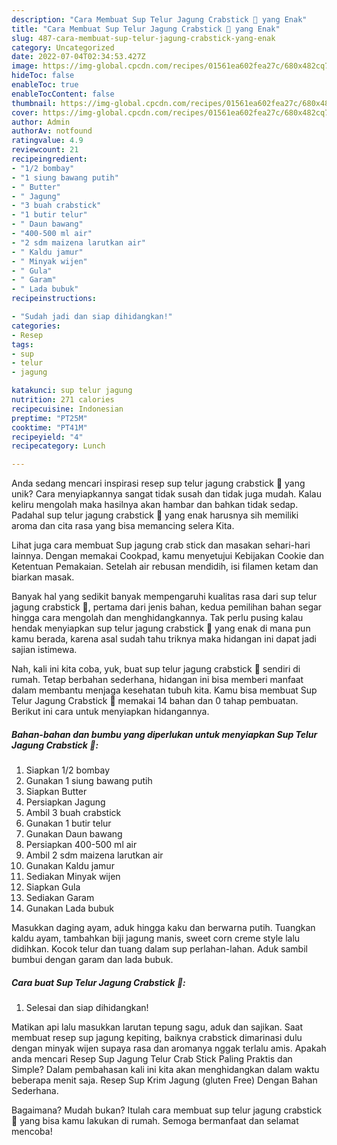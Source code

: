 ```yaml
---
description: "Cara Membuat Sup Telur Jagung Crabstick 🍲 yang Enak"
title: "Cara Membuat Sup Telur Jagung Crabstick 🍲 yang Enak"
slug: 487-cara-membuat-sup-telur-jagung-crabstick-yang-enak
category: Uncategorized
date: 2022-07-04T02:34:53.427Z
image: https://img-global.cpcdn.com/recipes/01561ea602fea27c/680x482cq70/sup-telur-jagung-crabstick-foto-resep-utama.jpg
hideToc: false
enableToc: true
enableTocContent: false
thumbnail: https://img-global.cpcdn.com/recipes/01561ea602fea27c/680x482cq70/sup-telur-jagung-crabstick-foto-resep-utama.jpg
cover: https://img-global.cpcdn.com/recipes/01561ea602fea27c/680x482cq70/sup-telur-jagung-crabstick-foto-resep-utama.jpg
author: Admin
authorAv: notfound
ratingvalue: 4.9
reviewcount: 21
recipeingredient:
- "1/2 bombay"
- "1 siung bawang putih"
- " Butter"
- " Jagung"
- "3 buah crabstick"
- "1 butir telur"
- " Daun bawang"
- "400-500 ml air"
- "2 sdm maizena larutkan air"
- " Kaldu jamur"
- " Minyak wijen"
- " Gula"
- " Garam"
- " Lada bubuk"
recipeinstructions:

- "Sudah jadi dan siap dihidangkan!"
categories:
- Resep
tags:
- sup
- telur
- jagung

katakunci: sup telur jagung 
nutrition: 271 calories
recipecuisine: Indonesian
preptime: "PT25M"
cooktime: "PT41M"
recipeyield: "4"
recipecategory: Lunch

---
```





Anda sedang mencari inspirasi resep sup telur jagung crabstick 🍲 yang unik? Cara menyiapkannya sangat tidak susah dan tidak juga mudah. Kalau keliru mengolah maka hasilnya akan hambar dan bahkan tidak sedap. Padahal sup telur jagung crabstick 🍲 yang enak harusnya sih memiliki aroma dan cita rasa yang bisa memancing selera Kita.





Lihat juga cara membuat Sup jagung crab stick dan masakan sehari-hari lainnya. Dengan memakai Cookpad, kamu menyetujui Kebijakan Cookie dan Ketentuan Pemakaian. Setelah air rebusan mendidih, isi filamen ketam dan biarkan masak.

Banyak hal yang sedikit banyak mempengaruhi kualitas rasa dari sup telur jagung crabstick 🍲, pertama dari jenis bahan, kedua pemilihan bahan segar hingga cara mengolah dan menghidangkannya. Tak perlu pusing kalau hendak menyiapkan sup telur jagung crabstick 🍲 yang enak di mana pun kamu berada, karena asal sudah tahu triknya maka hidangan ini dapat jadi sajian istimewa.






Nah, kali ini kita coba, yuk, buat sup telur jagung crabstick 🍲 sendiri di rumah. Tetap berbahan sederhana, hidangan ini bisa memberi manfaat dalam membantu menjaga kesehatan tubuh kita. Kamu bisa membuat Sup Telur Jagung Crabstick 🍲 memakai 14 bahan dan 0 tahap pembuatan. Berikut ini cara untuk menyiapkan hidangannya.

<!--inarticleads1-->

##### Bahan-bahan dan bumbu yang diperlukan untuk menyiapkan Sup Telur Jagung Crabstick 🍲:

1. Siapkan 1/2 bombay
1. Gunakan 1 siung bawang putih
1. Siapkan  Butter
1. Persiapkan  Jagung
1. Ambil 3 buah crabstick
1. Gunakan 1 butir telur
1. Gunakan  Daun bawang
1. Persiapkan 400-500 ml air
1. Ambil 2 sdm maizena larutkan air
1. Gunakan  Kaldu jamur
1. Sediakan  Minyak wijen
1. Siapkan  Gula
1. Sediakan  Garam
1. Gunakan  Lada bubuk


Masukkan daging ayam, aduk hingga kaku dan berwarna putih. Tuangkan kaldu ayam, tambahkan biji jagung manis, sweet corn creme style lalu didihkan. Kocok telur dan tuang dalam sup perlahan-lahan. Aduk sambil bumbui dengan garam dan lada bubuk. 

<!--inarticleads2-->

##### Cara buat Sup Telur Jagung Crabstick 🍲:


1. Selesai dan siap dihidangkan!

Matikan api lalu masukkan larutan tepung sagu, aduk dan sajikan. Saat membuat resep sup jagung kepiting, baiknya crabstick dimarinasi dulu dengan minyak wijen supaya rasa dan aromanya nggak terlalu amis. Apakah anda mencari Resep Sup Jagung Telur Crab Stick Paling Praktis dan Simple? Dalam pembahasan kali ini kita akan menghidangkan dalam waktu beberapa menit saja. Resep Sup Krim Jagung (gluten Free) Dengan Bahan Sederhana. 

Bagaimana? Mudah bukan? Itulah cara membuat sup telur jagung crabstick 🍲 yang bisa kamu lakukan di rumah. Semoga bermanfaat dan selamat mencoba!
